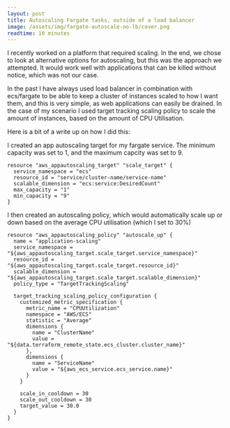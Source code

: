 ```yaml
---
layout: post
title: Autoscaling Fargate tasks, outside of a load balancer
image: /assets/img/fargate-autoscale-no-lb/cover.png
readtime: 10 minutes
---
```


I recently worked on a platform that required scaling. In the end, we chose to look at alternative options for autoscaling, but this was the approach we attempted. It would work well with applications that can be killed without notice, which was not our case.


In the past I have always used load balancer in combination with ecs/fargate to be able to keep a cluster of instances scaled to how I want them, and this is very simple, as web applications can easily be drained. In the case of my scenario I used target tracking scaling policy to scale the amount of instances, based on the amount of CPU Utilisation.

Here is a bit of a write up on how I did this:


I created an app autoscaling target for my fargate service. The minimum capacity was set to 1, and the maximum capcity was set to 9.

```
resource "aws_appautoscaling_target" "scale_target" {
  service_namespace = "ecs"
  resource_id = "service/cluster-name/service-name"
  scalable_dimension = "ecs:service:DesiredCount"
  max_capacity = "1"
  min_capacity = "9"
}
```

I then created an autoscaling policy, which would automatically scale up or down based on the average CPU utilisation (which I set to 30%)

```
resource "aws_appautoscaling_policy" "autoscale_up" {
  name = "application-scaling"
  service_namespace = "${aws_appautoscaling_target.scale_target.service_namespace}"
  resource_id = "${aws_appautoscaling_target.scale_target.resource_id}"
  scalable_dimension = "${aws_appautoscaling_target.scale_target.scalable_dimension}"
  policy_type = "TargetTrackingScaling"

  target_tracking_scaling_policy_configuration {
    customized_metric_specification {
      metric_name = "CPUUtilization"
      namespace = "AWS/ECS"
      statistic = "Average"
      dimensions {
        name = "ClusterName"
        value = "${data.terraform_remote_state.ecs_cluster.cluster_name}"
      },
      dimensions {
        name = "ServiceName"
        value = "${aws_ecs_service.ecs_service.name}"
      }
    }

    scale_in_cooldown = 30
    scale_out_cooldown = 30
    target_value = 30.0
  }
}
```